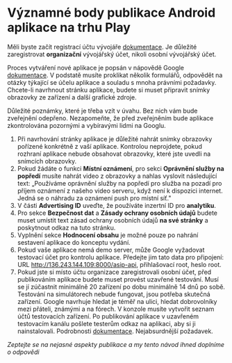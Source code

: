 # Významné body publikace Android aplikace na trhu Play

Měli byste začít registrací účtu vývojáře [dokumentace](https://support.google.com/googleplay/android-developer/answer/6112435). Je důležité zaregistrovat **organizační** vývojářský účet, nikoli osobní vývojářský účet.

Proces vytváření nové aplikace je popsán v nápovědě Google [dokumentace](https://support.google.com/googleplay/android-developer/answer/9859152).
V podstatě musíte proklikat několik formulářů, odpovědět na otázky týkající se účelu aplikace a souladu s mnoha právními požadavky.
Chcete-li navrhnout stránku aplikace, budete si muset připravit snímky obrazovky ze zařízení a další grafické zdroje.

Důležité poznámky, které je třeba vzít v úvahu. Bez nich vám bude zveřejnění odepřeno. Nezapomeňte, že před zveřejněním bude aplikace zkontrolována pozornými a vybíravými lidmi na Googlu.

1. Při navrhování stránky aplikace je důležité nahrát snímky obrazovky pořízené konkrétně z vaší aplikace. Kontrolou neprojdete, pokud rozhraní aplikace nebude obsahovat obrazovky, které jste uvedli na snímcích obrazovky.
2. Pokud žádáte o funkci **Místní oznámení**, pro sekci **Oprávnění služby na popředí** musíte nahrát video z obrazovky a nahlas vyslovit následující text: „Používáme oprávnění služby na popředí pro služba na pozadí pro příjem oznámení z našeho video serveru, když není k dispozici internet. Jedná se o náhradu za oznámení push pro místní síť."
3. V části **Advertising ID** uveďte, že používáte inzertní ID pro **analytiku**.
4. Pro sekce **Bezpečnost dat** a **Zásady ochrany osobních údajů** budete muset umístit text zásad ochrany osobních údajů **na své stránky** a poskytnout odkaz na tuto stránku.
5. Vyplnění sekce **Hodnocení obsahu** je možné pouze po nahrání sestavení aplikace do konceptu vydání.
6. Pokud vaše aplikace nemá demo server, může Google vyžadovat testovací účet pro kontrolu aplikace. Předejte jim tato data pro připojení: URL http://136.243.144.109:8000/asip-api, přihlašovací root, heslo root.
7. Pokud jste si místo účtu organizace zaregistrovali osobní účet, před publikováním aplikace budete muset provést uzavřené testování. Musí se jí zúčastnit minimálně 20 zařízení po dobu minimálně 14 dnů po sobě. Testování na simulátorech nebude fungovat, jsou potřeba skutečná zařízení. Google navrhuje hledat je téměř na ulici, hledat dobrovolníky mezi přáteli, známými a na fórech. V konzole musíte vytvořit seznam účtů testovacích zařízení. Po publikování aplikace v uzavřeném testovacím kanálu pošlete testerům odkaz na aplikaci, aby si ji nainstalovali. Podrobnosti [dokumentace](https://support.google.com/googleplay/android-developer/answer/14151465). Nejabsurdnější požadavek.

_Zeptejte se na nejasné aspekty publikace a my tento návod ihned doplníme o odpovědi_